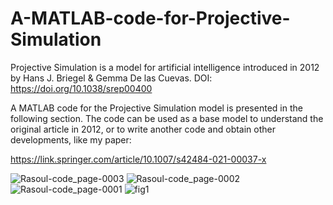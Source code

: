 # A-MATLAB-code-for-Projective-Simulation
Projective Simulation is a model for artificial intelligence introduced in 2012 by Hans J. Briegel &amp; Gemma De las Cuevas. DOI: https://doi.org/10.1038/srep00400

A MATLAB code for the Projective Simulation model is presented in the following section. The code can be used as a base model to understand the original article in 2012, or to write another code and obtain other developments, like my paper:

https://link.springer.com/article/10.1007/s42484-021-00037-x

![Rasoul-code_page-0003](https://github.com/user-attachments/assets/3c3d63d4-91b9-413b-b25c-fe9954524346)
![Rasoul-code_page-0002](https://github.com/user-attachments/assets/9a60d793-0468-4d86-b101-1ec74eab666b)
![Rasoul-code_page-0001](https://github.com/user-attachments/assets/cac7d319-281c-4a33-ae2c-54e4cd9606fc)
![fig1](https://github.com/user-attachments/assets/7ddf1042-abfb-40de-bd51-b0f76dc2484e)
